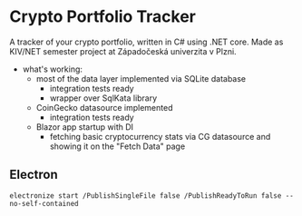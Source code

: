 # Crypto Portfolio Tracker
A tracker of your crypto portfolio, written in C# using .NET core. Made as KIV/NET semester project at Západočeská univerzita v Plzni.

- what's working:
    - most of the data layer implemented via SQLite database
        - integration tests ready
        - wrapper over SqlKata library
    - CoinGecko datasource implemented
        - integration tests ready
  - Blazor app startup with DI
    - fetching basic cryptocurrency stats via CG datasource and showing it on the "Fetch Data" page
## Electron
```electronize start /PublishSingleFile false /PublishReadyToRun false --no-self-contained```
  